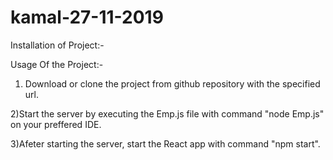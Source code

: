 # kamal-27-11-2019
Installation of Project:-


Usage Of the Project:-

1) Download or clone the project from github repository with the specified url.

2)Start the server by executing the Emp.js file with command "node Emp.js" on your preffered IDE.

3)Afeter starting the server, start the React app with command "npm start".


